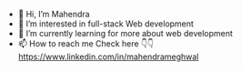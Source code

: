 - 👋 Hi, I’m Mahendra
- 👀 I’m interested in full-stack Web development
- 🌱 I’m currently learning for more about web development
- 📫 How to reach me Check here 👇👇
https://www.linkedin.com/in/mahendrameghwal

<!---
mahendrameghwal/mahendrameghwal is a ✨ special ✨ repository because its `README.md` (this file) appears on your GitHub profile.
You can click the Preview link to take a look at your changes..
--->
